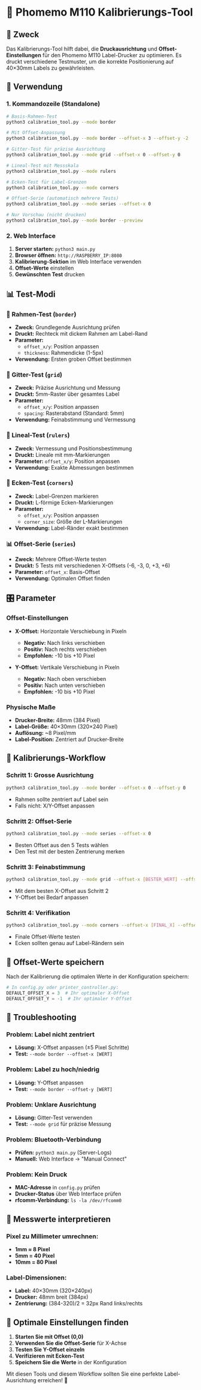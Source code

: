 # 📐 Phomemo M110 Kalibrierungs-Tool

## 🎯 Zweck

Das Kalibrierungs-Tool hilft dabei, die **Druckausrichtung** und **Offset-Einstellungen** für den Phomemo M110 Label-Drucker zu optimieren. Es druckt verschiedene Testmuster, um die korrekte Positionierung auf 40×30mm Labels zu gewährleisten.

## 🔧 Verwendung

### **1. Kommandozeile (Standalone)**

```bash
# Basis-Rahmen-Test
python3 calibration_tool.py --mode border

# Mit Offset-Anpassung
python3 calibration_tool.py --mode border --offset-x 3 --offset-y -2

# Gitter-Test für präzise Ausrichtung
python3 calibration_tool.py --mode grid --offset-x 0 --offset-y 0

# Lineal-Test mit Messskala
python3 calibration_tool.py --mode rulers

# Ecken-Test für Label-Grenzen
python3 calibration_tool.py --mode corners

# Offset-Serie (automatisch mehrere Tests)
python3 calibration_tool.py --mode series --offset-x 0

# Nur Vorschau (nicht drucken)
python3 calibration_tool.py --mode border --preview
```

### **2. Web Interface**

1. **Server starten:** `python3 main.py`
2. **Browser öffnen:** `http://RASPBERRY_IP:8080`
3. **Kalibrierung-Sektion** im Web Interface verwenden
4. **Offset-Werte** einstellen
5. **Gewünschten Test** drucken

## 📊 Test-Modi

### **🔲 Rahmen-Test (`border`)**
- **Zweck:** Grundlegende Ausrichtung prüfen
- **Druckt:** Rechteck mit dickem Rahmen am Label-Rand
- **Parameter:** 
  - `offset_x/y`: Position anpassen
  - `thickness`: Rahmendicke (1-5px)
- **Verwendung:** Ersten groben Offset bestimmen

### **📐 Gitter-Test (`grid`)**
- **Zweck:** Präzise Ausrichtung und Messung
- **Druckt:** 5mm-Raster über gesamtes Label
- **Parameter:**
  - `offset_x/y`: Position anpassen
  - `spacing`: Rasterabstand (Standard: 5mm)
- **Verwendung:** Feinabstimmung und Vermessung

### **📏 Lineal-Test (`rulers`)**
- **Zweck:** Vermessung und Positionsbestimmung
- **Druckt:** Lineale mit mm-Markierungen
- **Parameter:** `offset_x/y`: Position anpassen
- **Verwendung:** Exakte Abmessungen bestimmen

### **📍 Ecken-Test (`corners`)**
- **Zweck:** Label-Grenzen markieren
- **Druckt:** L-förmige Ecken-Markierungen
- **Parameter:**
  - `offset_x/y`: Position anpassen
  - `corner_size`: Größe der L-Markierungen
- **Verwendung:** Label-Ränder exakt bestimmen

### **📊 Offset-Serie (`series`)**
- **Zweck:** Mehrere Offset-Werte testen
- **Druckt:** 5 Tests mit verschiedenen X-Offsets (-6, -3, 0, +3, +6)
- **Parameter:** `offset_x`: Basis-Offset
- **Verwendung:** Optimalen Offset finden

## 🎛️ Parameter

### **Offset-Einstellungen**
- **X-Offset:** Horizontale Verschiebung in Pixeln
  - **Negativ:** Nach links verschieben
  - **Positiv:** Nach rechts verschieben
  - **Empfohlen:** -10 bis +10 Pixel

- **Y-Offset:** Vertikale Verschiebung in Pixeln
  - **Negativ:** Nach oben verschieben
  - **Positiv:** Nach unten verschieben
  - **Empfohlen:** -10 bis +10 Pixel

### **Physische Maße**
- **Drucker-Breite:** 48mm (384 Pixel)
- **Label-Größe:** 40×30mm (320×240 Pixel)
- **Auflösung:** ~8 Pixel/mm
- **Label-Position:** Zentriert auf Drucker-Breite

## 🔄 Kalibrierungs-Workflow

### **Schritt 1: Grosse Ausrichtung**
```bash
python3 calibration_tool.py --mode border --offset-x 0 --offset-y 0
```
- Rahmen sollte zentriert auf Label sein
- Falls nicht: X/Y-Offset anpassen

### **Schritt 2: Offset-Serie**
```bash
python3 calibration_tool.py --mode series --offset-x 0
```
- Besten Offset aus den 5 Tests wählen
- Den Test mit der besten Zentrierung merken

### **Schritt 3: Feinabstimmung**
```bash
python3 calibration_tool.py --mode grid --offset-x [BESTER_WERT] --offset-y 0
```
- Mit dem besten X-Offset aus Schritt 2
- Y-Offset bei Bedarf anpassen

### **Schritt 4: Verifikation**
```bash
python3 calibration_tool.py --mode corners --offset-x [FINAL_X] --offset-y [FINAL_Y]
```
- Finale Offset-Werte testen
- Ecken sollten genau auf Label-Rändern sein

## 💾 Offset-Werte speichern

Nach der Kalibrierung die optimalen Werte in der Konfiguration speichern:

```python
# In config.py oder printer_controller.py:
DEFAULT_OFFSET_X = 3  # Ihr optimaler X-Offset
DEFAULT_OFFSET_Y = -1  # Ihr optimaler Y-Offset
```

## 🐛 Troubleshooting

### **Problem: Label nicht zentriert**
- **Lösung:** X-Offset anpassen (±5 Pixel Schritte)
- **Test:** `--mode border --offset-x [WERT]`

### **Problem: Label zu hoch/niedrig**
- **Lösung:** Y-Offset anpassen
- **Test:** `--mode border --offset-y [WERT]`

### **Problem: Unklare Ausrichtung**
- **Lösung:** Gitter-Test verwenden
- **Test:** `--mode grid` für präzise Messung

### **Problem: Bluetooth-Verbindung**
- **Prüfen:** `python3 main.py` (Server-Logs)
- **Manuell:** Web Interface → "Manual Connect"

### **Problem: Kein Druck**
- **MAC-Adresse** in `config.py` prüfen
- **Drucker-Status** über Web Interface prüfen
- **rfcomm-Verbindung:** `ls -la /dev/rfcomm0`

## 📏 Messwerte interpretieren

### **Pixel zu Millimeter umrechnen:**
- **1mm ≈ 8 Pixel**
- **5mm = 40 Pixel**
- **10mm = 80 Pixel**

### **Label-Dimensionen:**
- **Label:** 40×30mm (320×240px)
- **Drucker:** 48mm breit (384px)
- **Zentrierung:** (384-320)/2 = 32px Rand links/rechts

## 🎯 Optimale Einstellungen finden

1. **Starten Sie mit Offset (0,0)**
2. **Verwenden Sie die Offset-Serie** für X-Achse
3. **Testen Sie Y-Offset einzeln**
4. **Verifizieren mit Ecken-Test**
5. **Speichern Sie die Werte** in der Konfiguration

Mit diesen Tools und diesem Workflow sollten Sie eine perfekte Label-Ausrichtung erreichen! 🎯
